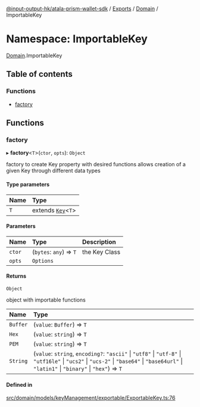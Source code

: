 [@input-output-hk/atala-prism-wallet-sdk](../README.md) / [Exports](../modules.md) / [Domain](Domain.md) / ImportableKey

# Namespace: ImportableKey

[Domain](Domain.md).ImportableKey

## Table of contents

### Functions

- [factory](Domain.ImportableKey.md#factory)

## Functions

### factory

▸ **factory**\<`T`\>(`ctor`, `opts`): `Object`

factory to create Key property with desired functions
allows creation of a given Key through different data types

#### Type parameters

| Name | Type |
| :------ | :------ |
| `T` | extends [`Key`](../classes/Domain.Key.md)\<`T`\> |

#### Parameters

| Name | Type | Description |
| :------ | :------ | :------ |
| `ctor` | (`bytes`: `any`) => `T` | the Key Class |
| `opts` | `Options` |  |

#### Returns

`Object`

object with importable functions

| Name | Type |
| :------ | :------ |
| `Buffer` | (`value`: `Buffer`) => `T` |
| `Hex` | (`value`: `string`) => `T` |
| `PEM` | (`value`: `string`) => `T` |
| `String` | (`value`: `string`, `encoding?`: ``"ascii"`` \| ``"utf8"`` \| ``"utf-8"`` \| ``"utf16le"`` \| ``"ucs2"`` \| ``"ucs-2"`` \| ``"base64"`` \| ``"base64url"`` \| ``"latin1"`` \| ``"binary"`` \| ``"hex"``) => `T` |

#### Defined in

[src/domain/models/keyManagement/exportable/ExportableKey.ts:76](https://github.com/input-output-hk/atala-prism-wallet-sdk-ts/blob/3f28060/src/domain/models/keyManagement/exportable/ExportableKey.ts#L76)
